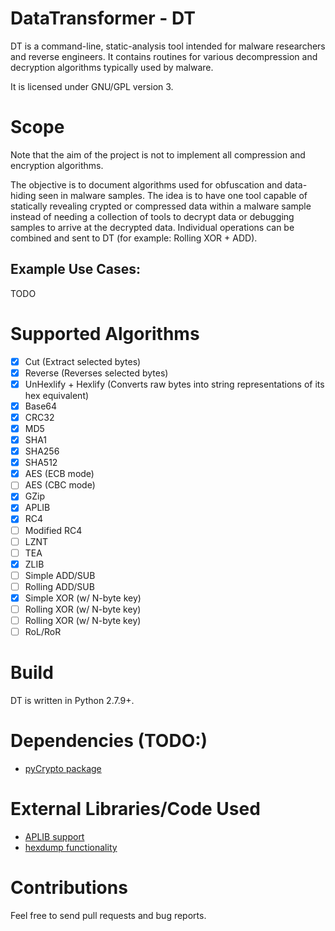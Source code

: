 
# DataTransformer - DT

DT is a command-line, static-analysis tool intended for malware researchers and reverse engineers.
It contains routines for various decompression and decryption algorithms typically used by malware.

It is licensed under GNU/GPL version 3.

# Scope

Note that the aim of the project is not to implement all compression and encryption algorithms.

The objective is to document algorithms used for obfuscation and data-hiding seen in malware samples. The idea is to have one tool capable of statically revealing crypted or compressed data within a malware sample instead of needing a collection of tools to decrypt data or debugging samples to arrive at the decrypted data. Individual operations can be combined and sent to DT (for example: Rolling XOR + ADD).

## Example Use Cases:

TODO

# Supported Algorithms
- [x] Cut (Extract selected bytes)
- [x] Reverse (Reverses selected bytes)
- [x] UnHexlify + Hexlify (Converts raw bytes into string representations of its hex equivalent)
- [x] Base64
- [x] CRC32
- [x] MD5
- [x] SHA1
- [x] SHA256
- [x] SHA512
- [x] AES (ECB mode)
- [ ] AES (CBC mode)
- [x] GZip
- [x] APLIB
- [x] RC4
- [ ] Modified RC4
- [ ] LZNT
- [ ] TEA
- [x] ZLIB
- [ ] Simple ADD/SUB
- [ ] Rolling ADD/SUB
- [x] Simple XOR (w/ N-byte key)
- [ ] Rolling XOR (w/ N-byte key)
- [ ] Rolling XOR (w/ N-byte key)
- [ ] RoL/RoR

# Build

DT is written in Python 2.7.9+.

# Dependencies (TODO:)

- [pyCrypto package](https://pypi.python.org/pypi/pyCrypto)

# External Libraries/Code Used

- [APLIB support](http://code.google.com/p/kabopan/)
- [hexdump functionality](https://pypi.python.org/pypi/hexdump)


# Contributions

Feel free to send pull requests and bug reports.
